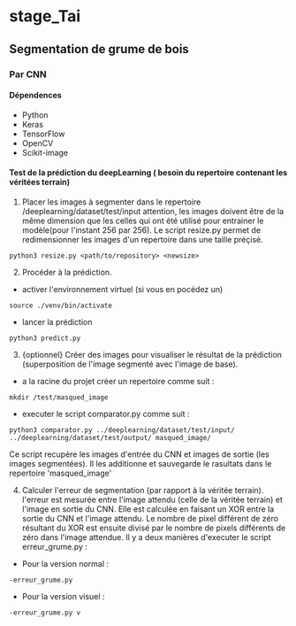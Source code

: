# stage_Tai
## Segmentation de grume de bois
### Par CNN
#### Dépendences
- Python
- Keras
- TensorFlow
- OpenCV
- Scikit-image
#### Test de la prédiction du deepLearning ( besoin du repertoire contenant les véritées terrain)

1. Placer les images à segmenter dans le repertoire /deeplearning/dataset/test/input
attention, les images doivent être de la même dimension que les celles qui ont été utilisé pour entrainer le modèle(pour l'instant 256 par 256).
Le script resize.py permet de redimensionner les images d'un repertoire dans une taille préçisé.
```
python3 resize.py <path/to/repository> <newsize>
```
2. Procéder à la prédiction.
- activer l'environnement virtuel (si vous en pocédez un)
```
source ./venv/bin/activate
```
- lancer la prédiction 
```
python3 predict.py
```
3. {optionnel} Créer des images pour visualiser le résultat de la prédiction (superposition de l'image segmenté avec l'image de base).
- a la racine du projet créer un repertoire comme suit :
```
mkdir /test/masqued_image
```
- executer le script comparator.py comme suit :
```
python3 comparator.py ../deeplearning/dataset/test/input/ ../deeplearning/dataset/test/output/ masqued_image/
```
Ce script recupère les images d'entrée du CNN et images de sortie (les images segmentées). Il les additionne et sauvegarde le rasultats dans le repertoire 'masqued_image'

4. Calculer l'erreur de segmentation (par rapport à la véritée terrain).
l'erreur est mesurée entre l'image attendu (celle de la véritée terrain) et l'image en sortie du CNN. Elle est calculée en faisant un XOR entre la sortie du CNN et l'image attendu. Le nombre de pixel différent de zéro résultant du XOR est ensuite divisé par le nombre de pixels différents de zéro dans l'image attendue.
Il y a deux manières d'executer le script erreur_grume.py :
- Pour la version normal :
```
-erreur_grume.py 
```
- Pour la version visuel :
```
-erreur_grume.py v
```
